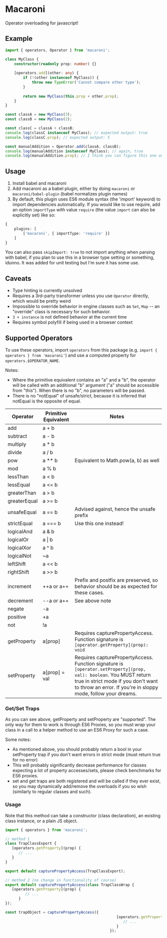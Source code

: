 # Macaroni

Operator overloading for javascript!

## Example

```typescript
import { operators, Operator } from 'macaroni';

class MyClass {
    constructor(readonly prop: number) {}
    
    [operators.add](other: any) {
        if (!(other instanceof MyClass)) {
            throw new TypeError('Cannot compare other type');
        }
        
        return new MyClass(this.prop + other.prop);
    }
}

const classA = new MyClass(3);
const classB = new MyClass(2);

const classC = classA + classB;
console.log(classC instanceof MyClass); // expected output: true
console.log(classC.prop); // expected output: 5

const manualAddition = Operator.add(classA, classB);
console.log(manualAddition instanceof MyClass); // again, true
console.log(manualAddition.prop); // I think you can figure this one out
```

## Usage

1. Install babel and macaroni
2. Add macaroni as a babel plugin, either by doing `macaroni` or `macaroni/babel-plugin` (babel normalizes plugin names)
3. By default, this plugin uses ES6 module syntax (the 'import' keyword) to import dependencies automatically. If you would like to use require, add an option `importType` with value `require` (the value `import` can also be explicitly set) like so:

```typescript
{
    plugins: [
        ['macaroni', { importType: 'require' }]
    ]
}
``` 

You can also pass `skipImport: true` to not import anything when parsing with babel, if you plan to use this in a browser type setting or something, idunno. It was added for unit testing but I'm sure it has some use.

## Caveats

- Type hinting is currently unsolved
- Requires a 3rd-party transformer unless you use `Operator` directly, which would be pretty weird
- Impossible to override behavior in engine classes such as `Set`, `Map` -- an "override" class is necessary for such behavior.
- `3 + instance` is not defined behavior at the current time
- Requires symbol polyfill if being used in a browser context

## Supported Operators

To use these operators, import `operators` from this package (e.g. `import { operators } from 'macaroni'`) and use a computed property for `operators.$OPERATOR_NAME`. 

Notes:
- Where the primitive equivalent contains an "a" and a "b", the operator will be called with an additional "b" argument ("a" should be accessible from "this"). When there is no "b", no parameters will be passed.
- There is no "notEqual" of unsafe/strict, because it is inferred that notEqual is the opposite of equal.

Operator|Primitive Equivalent|Notes
---|---|---
add|a + b|
subtract|a - b|
multiply|a * b|
divide|a / b|
pow|a ** b|Equivalent to Math.pow(a, b) as well
mod|a % b|
lessThan|a < b|
lessEqual|a <= b|
greaterThan|a > b|
greaterEqual|a >= b||=
unsafeEqual|a == b|Advised against, hence the unsafe prefix
strictEqual|a === b|Use this one instead!
logicalAnd|a & b|
logicalOr|a &#124; b|
logicalXor|a ^ b|
logicalNot|~a|
leftShift|a << b|
rightShift|a >> b|
increment|++a or a++|Prefix and postfix are preserved, so behavior should be as expected for these cases.
decrement|--a or a++|See above note
negate|-a|
positive|+a|
not|!a|
getProperty|a[prop]|Requires capturePropertyAccess. Function signature is `[operator.getProperty](prop): void`
setProperty|a[prop] = val|Requires capturePropertyAccess. Function signature is `[operator.setProperty](prop, val): boolean`. You MUST return true in strict mode if you don't want to throw an error. If you're in sloppy mode, follow your dreams.

### Get/Set Traps

As you can see above, getProperty and setProperty are "supported". The only way for them to work is through ES6 Proxies, so you must wrap your class in a call to a helper method to use an ES6 Proxy for such a case.

Some notes:
- As mentioned above, you should probably return a bool in your setProperty trap if you don't want errors in strict mode (must return true for no error)
- This will probably significantly decrease performance for classes expecting a lot of property accesses/sets, please check benchmarks for ES6 proxies.
- set and get traps are both registered and will be called if they ever exist, so you may dynamically add/remove the overloads if you so wish (similarly to regular classes and such).

### Usage

Note that this method can take a constructor (class declaration), an existing class instance, or a plain JS object.

```javascript
import { operators } from 'macaroni';

// method 1
class TrapClassExport {
   [operators.getProperty](prop) {
      // ...  
   }
}

export default capturePropertyAccess(TrapClassExport);

// method 2 (no change in functionality of course)
export default capturePropertyAccess(class TrapClassWrap {
   [operators.getProperty](prop) {
         // ...  
      }
});

const trapObject = capturePropertyAccess({
                                                  [operators.getProperty](prop) {
                                                     // ...
                                                  }
                                               });
```
